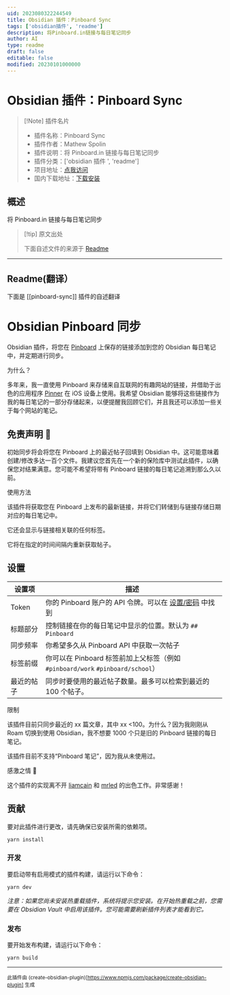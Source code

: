 ```yaml
---
uid: 2023080322244549
title: Obsidian 插件：Pinboard Sync
tags: ['obsidian插件', 'readme']
description: 将Pinboard.in链接与每日笔记同步
author: AI
type: readme
draft: false
editable: false
modified: 20230101000000
---
```


# Obsidian 插件：Pinboard Sync

> [!Note] 插件名片
> - 插件名称：Pinboard Sync
> - 插件作者：Mathew Spolin
> - 插件说明：将 Pinboard.in 链接与每日笔记同步
> - 插件分类：['obsidian 插件 ', 'readme']
> - 项目地址：[点我访问](https://github.com/Automatt/obsidian-pinboard-sync)
> - 国内下载地址：[下载安装](https://pkmer.cn/products/plugin/pluginMarket/?pinboard-sync)

## 概述

将 Pinboard.in 链接与每日笔记同步

> [!tip] 原文出处
>
>下面自述文件的来源于 [Readme](https://ghproxy.net/https://raw.githubusercontent.com/Automatt/obsidian-pinboard-sync/master/README.md)
>

---

## Readme(翻译）

下面是 [[pinboard-sync]] 插件的自述翻译

# Obsidian Pinboard 同步

Obsidian 插件，将您在 [Pinboard](http://Pinboard.in) 上保存的链接添加到您的 Obsidian 每日笔记中，并定期进行同步。

为什么？

多年来，我一直使用 Pinboard 来存储来自互联网的有趣网站的链接，并借助于出色的应用程序 [Pinner](http://pinnerapp.net) 在 iOS 设备上使用。我希望 Obsidian 能够将这些链接作为我的每日笔记的一部分存储起来，以便提醒我回顾它们，并且我还可以添加一些关于每个网站的笔记。

## 免责声明 🚨

初始同步将会将您在 Pinboard 上的最近帖子回填到 Obsidian 中。这可能意味着创建/修改多达一百个文件。我建议您首先在一个新的保险库中测试此插件，以确保您对结果满意。您可能不希望将带有 Pinboard 链接的每日笔记追溯到那么久以前。

使用方法

该插件将获取您在 Pinboard 上发布的最新链接，并将它们转储到与链接存储日期对应的每日笔记中。

它还会显示与链接相关联的任何标签。

它将在指定的时间间隔内重新获取帖子。

## 设置

| 设置项         | 描述                                                                                      |
| --------------- | ------------------------------------------------------------------------------------------------ |
| Token           | 你的 Pinboard 账户的 API 令牌。可以在 [设置/密码](https://pinboard.in/settings/password) 中找到|
| 标题部分 | 控制链接在你的每日笔记中显示的位置。默认为 `## Pinboard`    |
| 同步频率  | 你希望多久从 Pinboard API 中获取一次帖子                                      |
| 标签前缀      | 你可以在 Pinboard 标签前加上父标签（例如 `#pinboard/work` `#pinboard/school`）   |
| 最近的帖子    | 同步时要使用的最近帖子数量。最多可以检索到最近的 100 个帖子。           |

限制

该插件目前只同步最近的 xx 篇文章，其中 xx <100。为什么？因为我刚刚从 Roam 切换到使用 Obsidian，我不想要 1000 个只是旧的 Pinboard 链接的每日笔记。

该插件目前不支持“Pinboard 笔记”，因为我从未使用过。

感激之情 🙏

这个插件的实现离不开 [liamcain](https://github.com/liamcain/obsidian-things-logbook) 和 [mrled](https://github.com/mrled/pinboardtool) 的出色工作。非常感谢！

## 贡献

要对此插件进行更改，请先确保已安装所需的依赖项。

```
yarn install
```

### 开发

要启动带有启用模式的插件构建，请运行以下命令：

```
yarn dev
```

_注意：如果您尚未安装热重载插件，系统将提示您安装。在开始热重载之前，您需要在 Obsidian Vault 中启用该插件。您可能需要刷新插件列表才能看到它。_

### 发布

要开始发布构建，请运行以下命令：

```
yarn build
```

---

<sub>此插件由 (create-obsidian-plugin)[https://www.npmjs.com/package/create-obsidian-plugin] 生成</sub>
